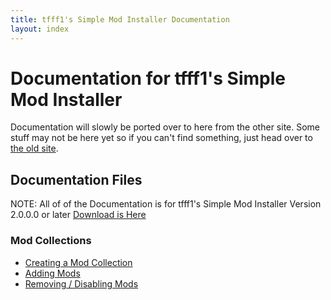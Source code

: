 ```yaml
---
title: tfff1's Simple Mod Installer Documentation
layout: index
---
```

# Documentation for tfff1's Simple Mod Installer

Documentation will slowly be ported over to here from the other site. Some stuff may not be here yet so if you can't find something, just head over to [the old site](http://minecraft-mod-installer.weebly.com).

## Documentation Files

NOTE: All of of the Documentation is for tfff1's Simple Mod Installer Version 2.0.0.0 or later [Download is Here](http://minecraft-mod-installer.weebly.com/downloads.html)

### Mod Collections

* [Creating a Mod Collection](CreatingACollection)
* [Adding Mods](AddingMods)
* [Removing / Disabling Mods](RemovingDisablingMods)